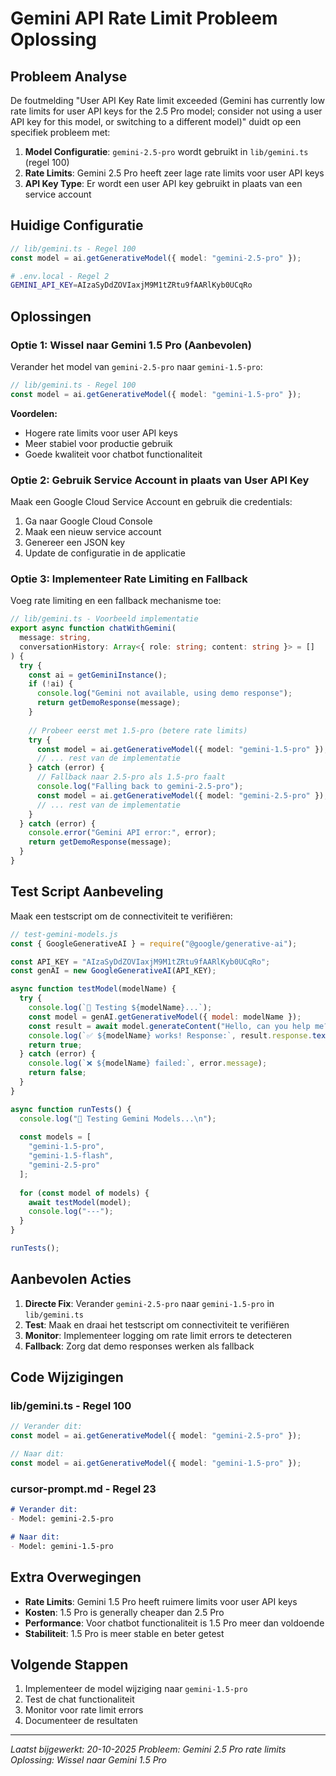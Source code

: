 # Gemini API Rate Limit Probleem Oplossing

## Probleem Analyse

De foutmelding "User API Key Rate limit exceeded (Gemini has currently low rate limits for user API keys for the 2.5 Pro model; consider not using a user API key for this model, or switching to a different model)" duidt op een specifiek probleem met:

1. **Model Configuratie**: `gemini-2.5-pro` wordt gebruikt in `lib/gemini.ts` (regel 100)
2. **Rate Limits**: Gemini 2.5 Pro heeft zeer lage rate limits voor user API keys
3. **API Key Type**: Er wordt een user API key gebruikt in plaats van een service account

## Huidige Configuratie

```typescript
// lib/gemini.ts - Regel 100
const model = ai.getGenerativeModel({ model: "gemini-2.5-pro" });
```

```bash
# .env.local - Regel 2
GEMINI_API_KEY=AIzaSyDdZOVIaxjM9M1tZRtu9fAARlKyb0UCqRo
```

## Oplossingen

### Optie 1: Wissel naar Gemini 1.5 Pro (Aanbevolen)
Verander het model van `gemini-2.5-pro` naar `gemini-1.5-pro`:

```typescript
// lib/gemini.ts - Regel 100
const model = ai.getGenerativeModel({ model: "gemini-1.5-pro" });
```

**Voordelen:**
- Hogere rate limits voor user API keys
- Meer stabiel voor productie gebruik
- Goede kwaliteit voor chatbot functionaliteit

### Optie 2: Gebruik Service Account in plaats van User API Key
Maak een Google Cloud Service Account en gebruik die credentials:

1. Ga naar Google Cloud Console
2. Maak een nieuw service account
3. Genereer een JSON key
4. Update de configuratie in de applicatie

### Optie 3: Implementeer Rate Limiting en Fallback
Voeg rate limiting en een fallback mechanisme toe:

```typescript
// lib/gemini.ts - Voorbeeld implementatie
export async function chatWithGemini(
  message: string,
  conversationHistory: Array<{ role: string; content: string }> = []
) {
  try {
    const ai = getGeminiInstance();
    if (!ai) {
      console.log("Gemini not available, using demo response");
      return getDemoResponse(message);
    }
    
    // Probeer eerst met 1.5-pro (betere rate limits)
    try {
      const model = ai.getGenerativeModel({ model: "gemini-1.5-pro" });
      // ... rest van de implementatie
    } catch (error) {
      // Fallback naar 2.5-pro als 1.5-pro faalt
      console.log("Falling back to gemini-2.5-pro");
      const model = ai.getGenerativeModel({ model: "gemini-2.5-pro" });
      // ... rest van de implementatie
    }
  } catch (error) {
    console.error("Gemini API error:", error);
    return getDemoResponse(message);
  }
}
```

## Test Script Aanbeveling

Maak een testscript om de connectiviteit te verifiëren:

```javascript
// test-gemini-models.js
const { GoogleGenerativeAI } = require("@google/generative-ai");

const API_KEY = "AIzaSyDdZOVIaxjM9M1tZRtu9fAARlKyb0UCqRo";
const genAI = new GoogleGenerativeAI(API_KEY);

async function testModel(modelName) {
  try {
    console.log(`🧪 Testing ${modelName}...`);
    const model = genAI.getGenerativeModel({ model: modelName });
    const result = await model.generateContent("Hello, can you help me?");
    console.log(`✅ ${modelName} works! Response:`, result.response.text());
    return true;
  } catch (error) {
    console.log(`❌ ${modelName} failed:`, error.message);
    return false;
  }
}

async function runTests() {
  console.log("🚀 Testing Gemini Models...\n");
  
  const models = [
    "gemini-1.5-pro",
    "gemini-1.5-flash",
    "gemini-2.5-pro"
  ];
  
  for (const model of models) {
    await testModel(model);
    console.log("---");
  }
}

runTests();
```

## Aanbevolen Acties

1. **Directe Fix**: Verander `gemini-2.5-pro` naar `gemini-1.5-pro` in `lib/gemini.ts`
2. **Test**: Maak en draai het testscript om connectiviteit te verifiëren
3. **Monitor**: Implementeer logging om rate limit errors te detecteren
4. **Fallback**: Zorg dat demo responses werken als fallback

## Code Wijzigingen

### lib/gemini.ts - Regel 100
```typescript
// Verander dit:
const model = ai.getGenerativeModel({ model: "gemini-2.5-pro" });

// Naar dit:
const model = ai.getGenerativeModel({ model: "gemini-1.5-pro" });
```

### cursor-prompt.md - Regel 23
```markdown
# Verander dit:
- Model: gemini-2.5-pro

# Naar dit:
- Model: gemini-1.5-pro
```

## Extra Overwegingen

- **Rate Limits**: Gemini 1.5 Pro heeft ruimere limits voor user API keys
- **Kosten**: 1.5 Pro is generally cheaper dan 2.5 Pro
- **Performance**: Voor chatbot functionaliteit is 1.5 Pro meer dan voldoende
- **Stabiliteit**: 1.5 Pro is meer stable en beter getest

## Volgende Stappen

1. Implementeer de model wijziging naar `gemini-1.5-pro`
2. Test de chat functionaliteit
3. Monitor voor rate limit errors
4. Documenteer de resultaten

---
*Laatst bijgewerkt: 20-10-2025*
*Probleem: Gemini 2.5 Pro rate limits*
*Oplossing: Wissel naar Gemini 1.5 Pro*